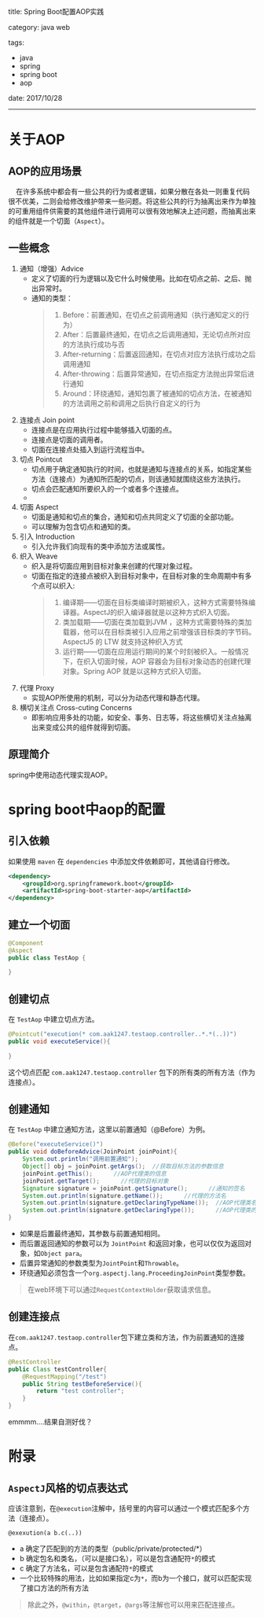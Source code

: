 title: Spring Boot配置AOP实践

category: java web

tags: 
 - java
 - spring
 - spring boot
 - aop

date: 2017/10/28

---

# 关于AOP

## AOP的应用场景

&nbsp;&nbsp;&nbsp;&nbsp;在许多系统中都会有一些公共的行为或者逻辑，如果分散在各处一则重复代码很不优美，二则会给修改维护带来一些问题。将这些公共的行为抽离出来作为单独的可重用组件供需要的其他组件进行调用可以很有效地解决上述问题，而抽离出来的组件就是一个切面（``Aspect``）。


<!--more-->
## 一些概念

1. 通知（增强）Advice
    - 定义了切面的行为逻辑以及它什么时候使用。比如在切点之前、之后、抛出异常时。
    - 通知的类型：
        > 1. Before：前置通知，在切点之前调用通知（执行通知定义的行为）
        > 1. After：后置最终通知，在切点之后调用通知，无论切点所对应的方法执行成功与否
        > 1. After-returning：后置返回通知，在切点对应方法执行成功之后调用通知
        > 1. After-throwing：后置异常通知，在切点指定方法抛出异常后进行通知
        > 1. Around：环绕通知，通知包裹了被通知的切点方法，在被通知的方法调用之前和调用之后执行自定义的行为
2. 连接点 Join point
    - 连接点是在应用执行过程中能够插入切面的点。
    - 连接点是切面的调用者。
    - 切面在连接点处插入到运行流程当中。
3. 切点 Pointcut
    - 切点用于确定通知执行的时间，也就是通知与连接点的关系，如指定某些方法（连接点）为通知所匹配的切点，则该通知就围绕这些方法执行。
    - 切点会匹配通知所要织入的一个或者多个连接点。
    - 
4. 切面 Aspect
    - 切面是通知和切点的集合，通知和切点共同定义了切面的全部功能。
    - 可以理解为包含切点和通知的类。
5. 引入 Introduction
    - 引入允许我们向现有的类中添加方法或属性。
6. 织入 Weave
    - 织入是将切面应用到目标对象来创建的代理对象过程。
    - 切面在指定的连接点被织入到目标对象中，在目标对象的生命周期中有多个点可以织入:
        > 1. 编译期——切面在目标类编译时期被织入，这种方式需要特殊编译器。AspectJ的织入编译器就是以这种方式织入切面。
        > 1. 类加载期——切面在类加载到JVM ，这种方式需要特殊的类加载器，他可以在目标类被引入应用之前增强该目标类的字节码。AspectJ5 的 LTW 就支持这种织入方式
        > 1. 运行期——切面在应用运行期间的某个时刻被织入。一般情况下，在织入切面时候，AOP 容器会为目标对象动态的创建代理对象。Spring AOP 就是以这种方式织入切面。
7. 代理 Proxy
    - 实现AOP所使用的机制，可以分为动态代理和静态代理。
8. 横切关注点 Cross-cuting Concerns
    - 即影响应用多处的功能，如安全、事务、日志等，将这些横切关注点抽离出来变成公共的组件就得到切面。

## 原理简介

spring中使用动态代理实现AOP。

# spring boot中aop的配置

## 引入依赖

如果使用 ``maven`` 在 ``dependencies`` 中添加文件依赖即可，其他请自行修改。

```xml
<dependency>  
    <groupId>org.springframework.boot</groupId>  
    <artifactId>spring-boot-starter-aop</artifactId>  
</dependency>  
```

## 建立一个切面

```java
@Component  
@Aspect  
public class TestAop {  
  
}  
```

## 创建切点

在 ``TestAop`` 中建立切点方法。

```java
@Pointcut("execution(* com.aak1247.testaop.controller..*.*(..))")  
public void executeService(){  
  
} 
```

这个切点匹配 ``com.aak1247.testaop.controller`` 包下的所有类的所有方法（作为连接点）。

## 创建通知

在 ``TestAop`` 中建立通知方法，这里以前置通知（@Before）为例。

```java
@Before("executeService()")  
public void doBeforeAdvice(JoinPoint joinPoint){  
    System.out.println("调用前置通知");    
    Object[] obj = joinPoint.getArgs();  //获取目标方法的参数信息
    joinPoint.getThis();      //AOP代理类的信息 
    joinPoint.getTarget();      //代理的目标对象  
    Signature signature = joinPoint.getSignature();      //通知的签名  
    System.out.println(signature.getName());      //代理的方法名
    System.out.println(signature.getDeclaringTypeName());  //AOP代理类名字  
    System.out.println(signature.getDeclaringType());      //AOP代理类的类（class）信息  
}  
```

- 如果是后置最终通知，其参数与前置通知相同。
- 而后置返回通知的参数可以为 ``JointPoint`` 和返回对象，也可以仅仅为返回对象，如``Object para``。
- 后置异常通知的参数类型为``JointPoint``和``Throwable``。
- 环绕通知必须包含一个``org.aspectj.lang.ProceedingJoinPoint``类型参数。

> 在web环境下可以通过``RequestContextHolder``获取请求信息。
## 创建连接点

在``com.aak1247.testaop.controller``包下建立类和方法，作为前置通知的连接点。
```java
@RestController
public Class testController{
    @RequestMapping("/test")
    public String testBeforeService(){
        return "test controller";
    }
}
```

emmmm....结果自测好伐？

# 附录

## ``AspectJ``风格的切点表达式

应该注意到，在``@execution``注解中，括号里的内容可以通过一个模式匹配多个方法（连接点）。

``@exexution(a b.c(..))``
- a 确定了匹配到的方法的类型（public/private/protected/*）
- b 确定包名和类名，（可以是接口名），可以是包含通配符``*``的模式
- c 确定了方法名，可以是包含通配符``*``的模式
- 一个比较特殊的用法，比如如果指定c为``*``，而b为一个接口，就可以匹配实现了接口方法的所有方法

> 除此之外，``@within``，``@target``，``@args``等注解也可以用来匹配连接点。